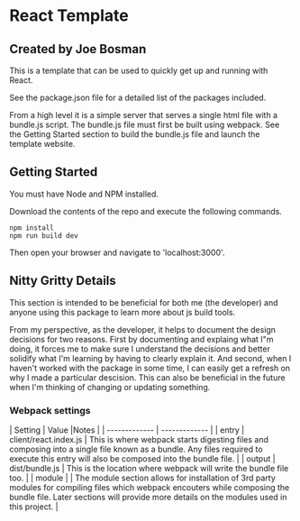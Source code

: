 # React Template
## Created by Joe Bosman
This is a template that can be used to quickly get up and running with React. 

See the package.json file for a detailed list of the packages included. 

From a high level it is a simple server that serves a single html file with a bundle.js script. The bundle.js file must first be built using webpack. See the Getting Started section to build the bundle.js file and launch the template website.

## Getting Started
You must have Node and NPM installed.

Download the contents of the repo and execute the following commands.

```
npm install
npm run build dev
```

Then open your browser and navigate to 'localhost:3000'.

## Nitty Gritty Details

This section is intended to be beneficial for both me (the developer) and anyone using this package to learn more about js build tools.

From my perspective, as the developer, it helps to document the design decisions for two reasons. First by documenting and explaing what I"m doing, it forces me to make sure I understand the decisions and better solidify what I'm learning by having to clearly explain it. And second, when I haven't worked with the package in some time, I can easily get a refresh on why I made a particular descision. This can also be beneficial in the future when I'm thinking of changing or updating something.

### Webpack settings

 
| Setting  | Value |Notes |
| ------------- | ------------- |
| entry  | client/react.index.js | This is where webpack starts digesting files and composing into a single file known as a bundle. Any files required to execute this entry will also be composed into the bundle file.  |
| output  | dist/bundle.js  | This is the location where webpack will write the bundle file too. |
| module | <various> | The module section allows for installation of 3rd party modules for compiling files which webpack encouters while composing the bundle file. Later sections will provide more details on the modules used in this project. |


